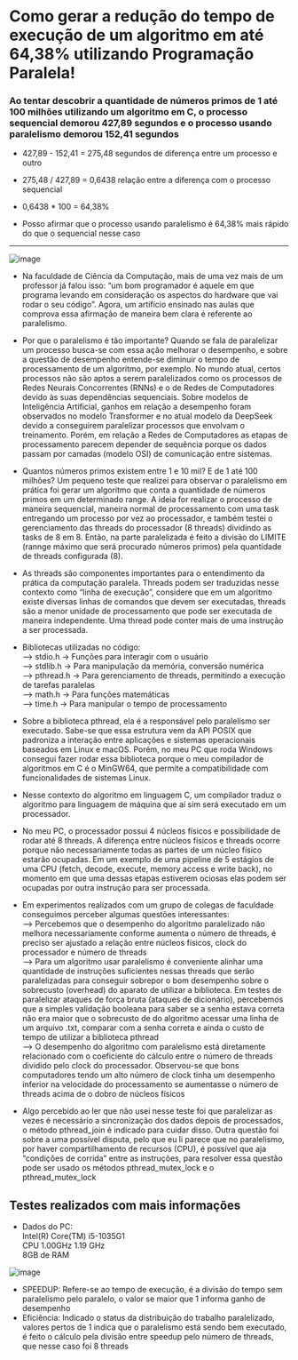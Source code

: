 # Como gerar a redução do tempo de execução de um algoritmo em até 64,38% utilizando Programação Paralela!

### Ao tentar descobrir a quantidade de números primos de 1 até 100 milhões utilizando um algoritmo em C, o processo sequencial demorou 427,89 segundos e o processo usando paralelismo demorou 152,41 segundos

- 427,89 - 152,41 = 275,48 segundos de diferença entre um processo e outro

- 275,48 / 427,89 = 0,6438 relação entre a diferença com o processo sequencial

- 0,6438 * 100 = 64,38%

- Posso afirmar que o processo usando paralelismo é 64,38% mais rápido 
do que o sequencial nesse caso
---

![image](https://github.com/user-attachments/assets/fd01dc06-775e-4433-9539-91246957f16e)


- Na faculdade de Ciência da Computação, mais de uma vez mais de um professor já falou isso: “um bom programador é aquele em que programa levando em consideração os aspectos do hardware que vai rodar o seu código”. Agora, um artifício ensinado nas aulas que comprova essa afirmação de maneira bem clara é referente ao paralelismo.
- Por que o paralelismo é tão importante? Quando se fala de  paralelizar um processo busca-se com essa ação melhorar o desempenho, e sobre a questão de desempenho entende-se diminuir o tempo de processamento de um algoritmo, por exemplo. No mundo atual, certos processos não são aptos a serem paralelizados como os processos de Redes Neurais Concorrentes (RNNs) e o de Redes de Computadores devido às suas dependências sequenciais. Sobre modelos de Inteligência Artificial, ganhos em relação a desempenho foram observados no modelo Transformer e no atual modelo da DeepSeek devido a conseguirem paralelizar processos que envolvam o treinamento. Porém, em relação a Redes de Computadores as etapas de processamento parecem depender de sequência porque os dados passam por camadas (modelo OSI) de comunicação entre sistemas.
- Quantos números primos existem entre 1 e 10 mil? E de 1 até 100 milhões? Um pequeno teste que realizei para observar o paralelismo em prática foi gerar um algoritmo que conta a quantidade de números primos em um determinado range. A ideia for realizar o processo de maneira sequencial, maneira normal de processamento com uma task entregando um processo por vez ao processador, e também testei o gerenciamento das threads do processador (8 threads) dividindo as tasks de 8 em 8. Então, na parte paralelizada é feito a divisão do LIMITE (rannge máximo que será procurado números primos) pela quantidade de threads configurada (8).
- As threads são componentes importantes para o entendimento da prática da computação paralela. Threads podem ser traduzidas nesse contexto como “linha de execução”, considere que em um algoritmo existe diversas linhas de comandos que devem ser executadas, threads são a menor unidade de processamento que pode ser executada de maneira independente. Uma thread pode conter mais de uma instrução a ser processada.
- Bibliotecas utilizadas no código:<br>
    --> stdio.h → Funções para interagir com o usuário<br>
    --> stdlib.h → Para manipulação da memória, conversão numérica<br>
    --> pthread.h → Para gerenciamento de threads, permitindo a execução de tarefas paralelas<br>
    --> math.h → Para funções matemáticas<br>
    --> time.h → Para manipular o tempo de processamento<br>
- Sobre a biblioteca pthread, ela é a responsável pelo paralelismo ser executado. Sabe-se que essa estrutura vem da API POSIX que padroniza a interação entre aplicações e sistemas operacionais baseados em Linux e macOS. Porém, no meu PC que roda Windows consegui fazer rodar essa biblioteca porque o meu compilador de algoritmos em C é o MinGW64, que permite a compatibilidade com funcionalidades de sistemas Linux.
- Nesse contexto do algoritmo em linguagem C, um compilador traduz o algoritmo para linguagem de máquina que aí  sim será executado em um processador.
- No meu PC, o processador possui 4 núcleos físicos e possibilidade de rodar até 8 threads. A diferença entre núcleos físicos e threads ocorre porque não necessariamente todas as partes de um núcleo físico estarão ocupadas. Em um exemplo de uma pipeline de 5 estágios de uma CPU (fetch, decode, execute, memory access e write back), no momento em que uma dessas etapas estiverem ociosas elas podem ser ocupadas por outra instrução para ser processada.
- Em experimentos realizados com um grupo de colegas de faculdade conseguimos perceber algumas questões interessantes:<br>
    --> Percebemos que o desempenho do algoritmo paralelizado não melhora necessariamente conforme aumenta o número de threads, é preciso ser ajustado a relação entre núcleos físicos, clock do processador e número de threads
  <br>
    --> Para um algoritmo usar paralelismo é conveniente alinhar uma quantidade de instruções suficientes nessas threads que serão paralelizadas para conseguir sobrepor o bom desempenho sobre o sobrecusto (overhead) do aparato de utilizar a biblioteca. Em testes de paralelizar ataques de força bruta (ataques de dicionário), percebemos que a simples validação booleana para saber se a senha estava correta não era maior que o sobrecusto de do algoritmo acessar uma linha de um arquivo .txt, comparar com a senha correta e ainda o custo de tempo de utilizar a biblioteca pthread
  <br>
    --> O desempenho do algoritmo com paralelismo está diretamente relacionado com o coeficiente do cálculo entre o número de threads dividido pelo clock do processador. Observou-se que bons computadores tendo um alto número de clock tinha um desempenho inferior na velocidade do processamento se aumentasse o número de threads acima de o dobro de núcleos físicos
  <br>
  
- Algo percebido ao ler que não usei nesse teste foi que paralelizar as vezes é necessário a sincronização dos dados depois de processados, o método pthread_join é indicado para cuidar disso. Outra questão foi sobre a uma possível disputa, pelo que eu li parece que no paralelismo, por haver compartilhamento de recursos (CPU), é possível que aja “condições de corrida” entre as instruções, para resolver essa questão pode ser usado os métodos pthread_mutex_lock e o pthread_mutex_lock


## Testes realizados com mais informações
- Dados do PC:<br>
Intel(R) Core(TM) i5-1035G1<br>
CPU 1.00GHz 1.19 GHz<br>
8GB de RAM<br>

![image](https://github.com/user-attachments/assets/3bff1810-0f3a-4fc2-b32f-4cefb502be27)

- SPEEDUP: Refere-se ao tempo de execução, é a divisão do tempo sem paralelismo pelo paralelo, o valor se maior que 1 informa ganho de desempenho
- Eficiência: Indicado o status da distribuição do trabalho paralelizado, valores pertos de 1 indica que o paralelismo está sendo bem executado, é feito o cálculo pela divisão entre  speedup pelo número de threads, que nesse caso foi 8 threads
